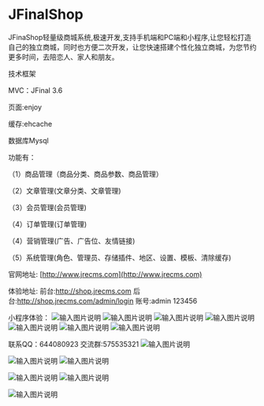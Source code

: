 # JFinalShop
JFinaShop轻量级商城系统,极速开发,支持手机端和PC端和小程序,让您轻松打造自己的独立商城，同时也方便二次开发，让您快速搭建个性化独立商城，为您节约更多时间，去陪恋人、家人和朋友。

技术框架

MVC：JFinal 3.6

页面:enjoy

缓存:ehcache

数据库Mysql

功能有：

（1）商品管理（商品分类、商品参数、商品管理）

（2）文章管理(文章分类、文章管理)

（3）会员管理(会员管理)

（4）订单管理(订单管理)

（4）营销管理(广告、广告位、友情链接)

（5）系统管理(角色、管理员、存储插件、地区、设置、模板、清除缓存)

官网地址: [http://www.jrecms.com](http://www.jrecms.com)

体验地址: 前台:http://shop.jrecms.com   后台:http://shop.jrecms.com/admin/login 账号:admin 123456

小程序体验：
![输入图片说明](https://images.gitee.com/uploads/images/2019/0326/165424_50c58c2e_623319.jpeg "728e2e87bb0b5e8058b250e107206cb.jpg")
![输入图片说明](https://images.gitee.com/uploads/images/2019/0326/165440_93809373_623319.jpeg "b3549e3846cbe81d660164e24a4b597.jpg")
![输入图片说明](https://images.gitee.com/uploads/images/2019/0326/165449_d0c33fcf_623319.jpeg "74e2177da64af0c7ba935dfc5afb288.jpg")
![输入图片说明](https://images.gitee.com/uploads/images/2019/0326/165503_bddcb65a_623319.jpeg "f624517f362bee9add04131a9ba8e87.jpg")
![输入图片说明](https://images.gitee.com/uploads/images/2019/0326/165513_d51d2ad9_623319.jpeg "82cdbaf16ff78d5264dc8bd02251a41.jpg")
![输入图片说明](https://images.gitee.com/uploads/images/2019/0326/165524_e9acaf5b_623319.jpeg "93bfb7e1ca098cd46e338e8f6829795.jpg")
![输入图片说明](https://images.gitee.com/uploads/images/2019/0326/165534_1e25debe_623319.jpeg "6316f59f1cc52b2187a752566daf3b5.jpg")

 联系QQ：644080923 交流群:575535321
![输入图片说明](https://gitee.com/uploads/images/2018/0329/112459_63640c64_623319.png "091fb920ee72bb79705cb32173cfb924.png")

![输入图片说明](https://gitee.com/uploads/images/2018/0329/112514_d895dfac_623319.png "eb9ada18c3b3b239d11a76fe9c348048.png")
![输入图片说明](https://gitee.com/uploads/images/2018/0329/112522_e614b646_623319.png "ed6843ffbb5ae6518e3380b0a3790c20.png")

![输入图片说明](https://gitee.com/uploads/images/2018/0329/112534_9bd7d9a9_623319.png "c4c82574b0b8d590c6cca70ed837d18a.png")
![输入图片说明](https://gitee.com/uploads/images/2018/0329/112543_b1e12126_623319.png "90eb2f3bebf88ca349a299e49eed3d4d.png")

![输入图片说明](https://gitee.com/uploads/images/2018/0329/112550_88681c84_623319.png "微信图片_20180329112318.png")